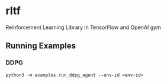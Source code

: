 # rltf
Reinforcement Learning Library in TensorFlow and OpenAI gym

## Running Examples

### DDPG
```
python3 -m examples.run_ddpg_agent --env-id <env-id>
```
